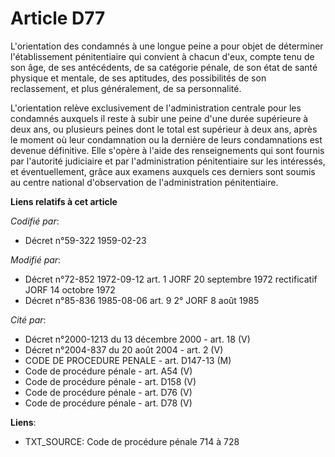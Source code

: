 # Article D77

L'orientation des condamnés à une longue peine a pour objet de déterminer l'établissement pénitentiaire qui convient à chacun
d'eux, compte tenu de son âge, de ses antécédents, de sa catégorie pénale, de son état de santé physique et mentale, de ses
aptitudes, des possibilités de son reclassement, et plus généralement, de sa personnalité.

L'orientation relève exclusivement de l'administration centrale pour les condamnés auxquels il reste à subir une peine d'une
durée supérieure à deux ans, ou plusieurs peines dont le total est supérieur à deux ans, après le moment où leur condamnation
ou la dernière de leurs condamnations est devenue définitive. Elle s'opère à l'aide des renseignements qui sont fournis par
l'autorité judiciaire et par l'administration pénitentiaire sur les intéressés, et éventuellement, grâce aux examens auxquels
ces derniers sont soumis au centre national d'observation de l'administration pénitentiaire.

**Liens relatifs à cet article**

_Codifié par_:

  - Décret n°59-322 1959-02-23

_Modifié par_:

  - Décret n°72-852 1972-09-12 art. 1 JORF 20 septembre 1972 rectificatif JORF 14 octobre 1972
  - Décret n°85-836 1985-08-06 art. 9 2° JORF 8 août 1985

_Cité par_:

  - Décret n°2000-1213 du 13 décembre 2000 - art. 18 (V)
  - Décret n°2004-837 du 20 août 2004 - art. 2 (V)
  - CODE DE PROCEDURE PENALE - art. D147-13 (M)
  - Code de procédure pénale - art. A54 (V)
  - Code de procédure pénale - art. D158 (V)
  - Code de procédure pénale - art. D76 (V)
  - Code de procédure pénale - art. D78 (V)

**Liens**:

  - TXT_SOURCE: Code de procédure pénale 714 à 728

